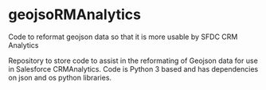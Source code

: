 # geojsoRMAnalytics
Code to reformat geojson data so that it is more usable by SFDC CRM Analytics

Repository to store code to assist in the reformating of Geojson data for use in Salesforce CRMAnalytics. Code is Python 3 based and has dependencies on json and os python libraries.


